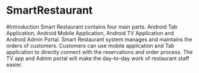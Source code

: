# SmartRestaurant

#Introduction 
Smart Restaurant contains four main parts. Android Tab Application, Android Mobile Application, Android TV Application and Android Admin Portal. Smart Restaurant system manages and maintains the orders of customers. Customers can use mobile application and Tab application to directly connect with the reservations and order process. The TV app and Admin portal will make the day-to-day work of restaurant staff easier.

